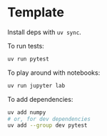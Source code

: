Template
===

Install deps with `uv sync`.

To run tests:

```bash
uv run pytest
```

To play around with notebooks: 

```bash
uv run jupyter lab
```

To add dependencies:

```bash
uv add numpy
# or, for dev dependencies
uv add --group dev pytest
```
